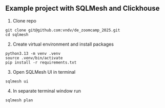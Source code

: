 ## Example project with SQLMesh and Clickhouse

1. Clone repo 

```
git clone git@github.com:vndv/de_zoomcamp_2025.git
cd sqlmesh
```

2. Create virtual environment and install packages


```
python3.13 -m venv .venv
source .venv/bin/activate
pip install -r requirements.txt
```

3. Open SQLMesh UI in terminal 

```
sqlmesh ui

```

4. In separate terminal window run

```
sqlmesh plan
```